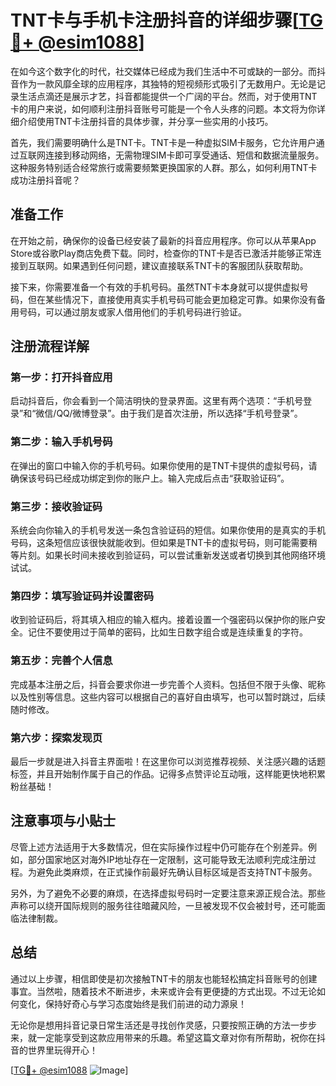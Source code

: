 # TNT卡与手机卡注册抖音的详细步骤[[TG💪+ @esim1088](https://t.me/s/esim1088)]

在如今这个数字化的时代，社交媒体已经成为我们生活中不可或缺的一部分。而抖音作为一款风靡全球的应用程序，其独特的短视频形式吸引了无数用户。无论是记录生活点滴还是展示才艺，抖音都能提供一个广阔的平台。然而，对于使用TNT卡的用户来说，如何顺利注册抖音账号可能是一个令人头疼的问题。本文将为你详细介绍使用TNT卡注册抖音的具体步骤，并分享一些实用的小技巧。

首先，我们需要明确什么是TNT卡。TNT卡是一种虚拟SIM卡服务，它允许用户通过互联网连接到移动网络，无需物理SIM卡即可享受通话、短信和数据流量服务。这种服务特别适合经常旅行或需要频繁更换国家的人群。那么，如何利用TNT卡成功注册抖音呢？

## 准备工作

在开始之前，确保你的设备已经安装了最新的抖音应用程序。你可以从苹果App Store或谷歌Play商店免费下载。同时，检查你的TNT卡是否已激活并能够正常连接到互联网。如果遇到任何问题，建议直接联系TNT卡的客服团队获取帮助。

接下来，你需要准备一个有效的手机号码。虽然TNT卡本身就可以提供虚拟号码，但在某些情况下，直接使用真实手机号码可能会更加稳定可靠。如果你没有备用号码，可以通过朋友或家人借用他们的手机号码进行验证。

## 注册流程详解

### 第一步：打开抖音应用

启动抖音后，你会看到一个简洁明快的登录界面。这里有两个选项：“手机号登录”和“微信/QQ/微博登录”。由于我们是首次注册，所以选择“手机号登录”。

### 第二步：输入手机号码

在弹出的窗口中输入你的手机号码。如果你使用的是TNT卡提供的虚拟号码，请确保该号码已经成功绑定到你的账户上。输入完成后点击“获取验证码”。

### 第三步：接收验证码

系统会向你输入的手机号发送一条包含验证码的短信。如果你使用的是真实的手机号码，这条短信应该很快就能收到。但如果是TNT卡的虚拟号码，则可能需要稍等片刻。如果长时间未接收到验证码，可以尝试重新发送或者切换到其他网络环境试试。

### 第四步：填写验证码并设置密码

收到验证码后，将其填入相应的输入框内。接着设置一个强密码以保护你的账户安全。记住不要使用过于简单的密码，比如生日数字组合或是连续重复的字符。

### 第五步：完善个人信息

完成基本注册之后，抖音会要求你进一步完善个人资料。包括但不限于头像、昵称以及性别等信息。这些内容可以根据自己的喜好自由填写，也可以暂时跳过，后续随时修改。

### 第六步：探索发现页

最后一步就是进入抖音主界面啦！在这里你可以浏览推荐视频、关注感兴趣的话题标签，并且开始制作属于自己的作品。记得多点赞评论互动哦，这样能更快地积累粉丝基础！

## 注意事项与小贴士

尽管上述方法适用于大多数情况，但在实际操作过程中仍可能存在个别差异。例如，部分国家地区对海外IP地址存在一定限制，这可能导致无法顺利完成注册过程。为避免此类麻烦，在正式操作前最好先确认目标区域是否支持TNT卡服务。

另外，为了避免不必要的麻烦，在选择虚拟号码时一定要注意来源正规合法。那些声称可以绕开国际规则的服务往往暗藏风险，一旦被发现不仅会被封号，还可能面临法律制裁。

## 总结

通过以上步骤，相信即使是初次接触TNT卡的朋友也能轻松搞定抖音账号的创建事宜。当然啦，随着技术不断进步，未来或许会有更便捷的方式出现。不过无论如何变化，保持好奇心与学习态度始终是我们前进的动力源泉！

无论你是想用抖音记录日常生活还是寻找创作灵感，只要按照正确的方法一步步来，就一定能享受到这款应用带来的乐趣。希望这篇文章对你有所帮助，祝你在抖音的世界里玩得开心！

[[TG💪+ @esim1088](https://t.me/s/esim1088) ![Image](https://i.postimg.cc/4NQfJmqS/Snipaste-2025-05-13-00-14-12.png)]